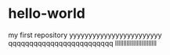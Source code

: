 # hello-world
my  first repository
yyyyyyyyyyyyyyyyyyyyyyyy
qqqqqqqqqqqqqqqqqqqqqqqqq
lllllllllllllllllllllllll

